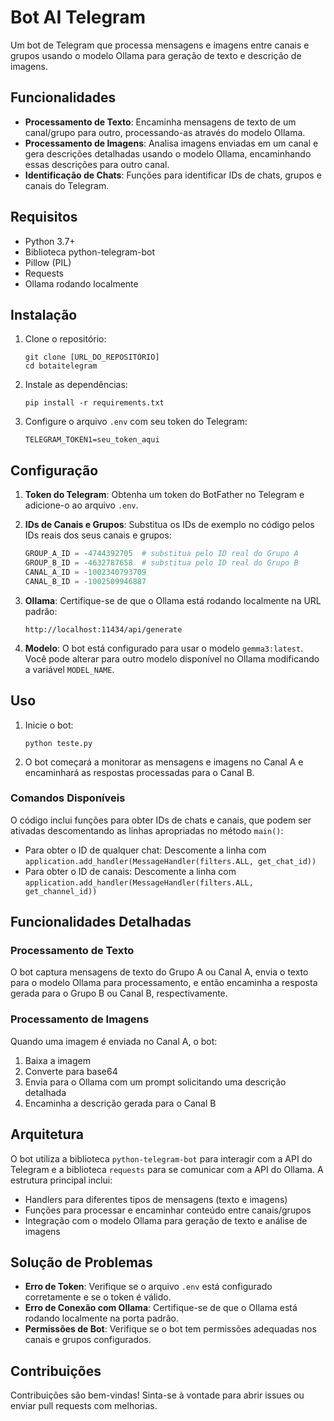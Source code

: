 # Bot AI Telegram

Um bot de Telegram que processa mensagens e imagens entre canais e grupos usando o modelo Ollama para geração de texto e descrição de imagens.

## Funcionalidades

- **Processamento de Texto**: Encaminha mensagens de texto de um canal/grupo para outro, processando-as através do modelo Ollama.
- **Processamento de Imagens**: Analisa imagens enviadas em um canal e gera descrições detalhadas usando o modelo Ollama, encaminhando essas descrições para outro canal.
- **Identificação de Chats**: Funções para identificar IDs de chats, grupos e canais do Telegram.

## Requisitos

- Python 3.7+
- Biblioteca python-telegram-bot
- Pillow (PIL)
- Requests
- Ollama rodando localmente

## Instalação

1. Clone o repositório:
   ```
   git clone [URL_DO_REPOSITÓRIO]
   cd botaitelegram
   ```

2. Instale as dependências:
   ```
   pip install -r requirements.txt
   ```

3. Configure o arquivo `.env` com seu token do Telegram:
   ```
   TELEGRAM_TOKEN1=seu_token_aqui
   ```

## Configuração

1. **Token do Telegram**: Obtenha um token do BotFather no Telegram e adicione-o ao arquivo `.env`.

2. **IDs de Canais e Grupos**: Substitua os IDs de exemplo no código pelos IDs reais dos seus canais e grupos:
   ```python
   GROUP_A_ID = -4744392705  # substitua pelo ID real do Grupo A
   GROUP_B_ID = -4632787658  # substitua pelo ID real do Grupo B
   CANAL_A_ID = -1002340793709
   CANAL_B_ID = -1002509946887
   ```

3. **Ollama**: Certifique-se de que o Ollama está rodando localmente na URL padrão:
   ```
   http://localhost:11434/api/generate
   ```

4. **Modelo**: O bot está configurado para usar o modelo `gemma3:latest`. Você pode alterar para outro modelo disponível no Ollama modificando a variável `MODEL_NAME`.

## Uso

1. Inicie o bot:
   ```
   python teste.py
   ```

2. O bot começará a monitorar as mensagens e imagens no Canal A e encaminhará as respostas processadas para o Canal B.

### Comandos Disponíveis

O código inclui funções para obter IDs de chats e canais, que podem ser ativadas descomentando as linhas apropriadas no método `main()`:

- Para obter o ID de qualquer chat: Descomente a linha com `application.add_handler(MessageHandler(filters.ALL, get_chat_id))`
- Para obter o ID de canais: Descomente a linha com `application.add_handler(MessageHandler(filters.ALL, get_channel_id))`

## Funcionalidades Detalhadas

### Processamento de Texto

O bot captura mensagens de texto do Grupo A ou Canal A, envia o texto para o modelo Ollama para processamento, e então encaminha a resposta gerada para o Grupo B ou Canal B, respectivamente.

### Processamento de Imagens

Quando uma imagem é enviada no Canal A, o bot:
1. Baixa a imagem
2. Converte para base64
3. Envia para o Ollama com um prompt solicitando uma descrição detalhada
4. Encaminha a descrição gerada para o Canal B

## Arquitetura

O bot utiliza a biblioteca `python-telegram-bot` para interagir com a API do Telegram e a biblioteca `requests` para se comunicar com a API do Ollama. A estrutura principal inclui:

- Handlers para diferentes tipos de mensagens (texto e imagens)
- Funções para processar e encaminhar conteúdo entre canais/grupos
- Integração com o modelo Ollama para geração de texto e análise de imagens

## Solução de Problemas

- **Erro de Token**: Verifique se o arquivo `.env` está configurado corretamente e se o token é válido.
- **Erro de Conexão com Ollama**: Certifique-se de que o Ollama está rodando localmente na porta padrão.
- **Permissões de Bot**: Verifique se o bot tem permissões adequadas nos canais e grupos configurados.

## Contribuições

Contribuições são bem-vindas! Sinta-se à vontade para abrir issues ou enviar pull requests com melhorias.